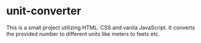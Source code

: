 # unit-converter

This is a small project utilizing HTML. CSS and vanila JavaScript.
It converts the provided number to different units like meters to feets etc.
